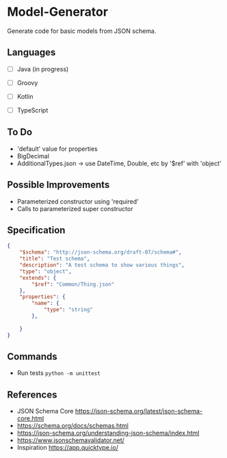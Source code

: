 # Model-Generator


Generate code for basic models from JSON schema. 


## Languages
- [ ] Java (in progress)
- [ ] Groovy
- [ ] Kotlin
- [ ] TypeScript


## To Do
* 'default' value for properties
* BigDecimal
* AdditionalTypes.json -> use DateTime, Double, etc by '$ref' with 'object'


## Possible Improvements
* Parameterized constructor using 'required'
* Calls to parameterized super constructor


## Specification
```JSON
{
    "$schema": "http://json-schema.org/draft-07/schema#",
    "title": "Test schema",
    "description": "A test schema to show various things",
    "type": "object",
    "extends": {
        "$ref": "Common/Thing.json"
    },
    "properties": {
        "name": {
            "type": "string"
        },
        
    }
}
```


## Commands
* Run tests ```python -m unittest```


## References
* JSON Schema Core https://json-schema.org/latest/json-schema-core.html
* https://schema.org/docs/schemas.html
* https://json-schema.org/understanding-json-schema/index.html
* https://www.jsonschemavalidator.net/
* Inspiration https://app.quicktype.io/